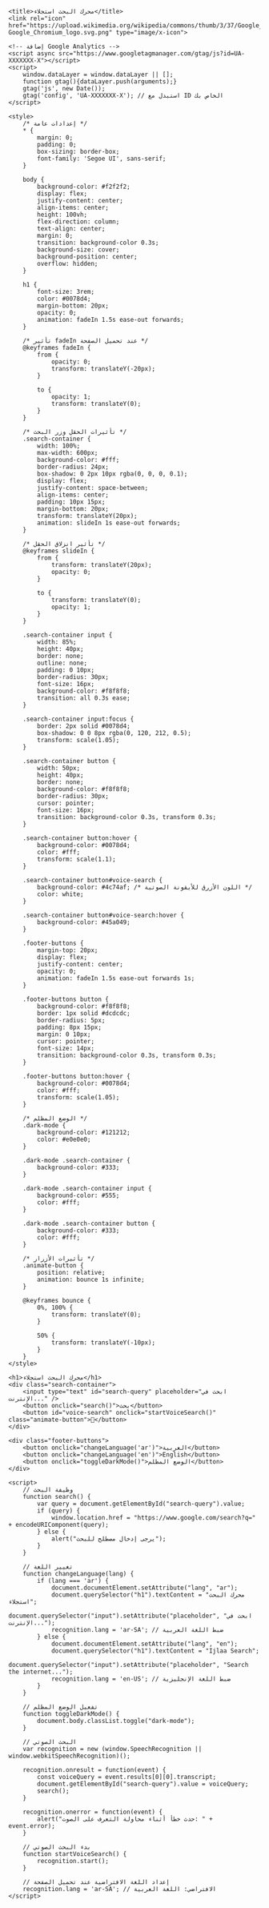 <!DOCTYPE html>
<html lang="ar">

<head>
    <meta charset="UTF-8">
    <meta name="viewport" content="width=device-width, initial-scale=1.0">
    <meta name="description" content="محرك البحث استجلاء: محرك بحث متقدم يوفر البحث عن الإنترنت مع دعم البحث الصوتي والوضع المظلم.">
    <meta name="author" content="محرك البحث استجلاء">
    <meta name="robots" content="index, follow">
    <meta property="og:title" content="محرك البحث استجلاء">
    <meta property="og:description" content="محرك البحث استجلاء - البحث في الإنترنت بسهولة مع دعم الترجمة الصوتية والوضع المظلم.">
    <meta property="og:image" content="https://upload.wikimedia.org/wikipedia/commons/thumb/3/37/Google_Chromium_logo.svg/1200px-Google_Chromium_logo.svg.png">
    <meta property="og:url" content="http://www.yoursite.com">
    
    <title>محرك البحث استجلاء</title>
    <link rel="icon" href="https://upload.wikimedia.org/wikipedia/commons/thumb/3/37/Google_Chromium_logo.svg/1200px-Google_Chromium_logo.svg.png" type="image/x-icon">
    
    <!-- إضافة Google Analytics -->
    <script async src="https://www.googletagmanager.com/gtag/js?id=UA-XXXXXXX-X"></script>
    <script>
        window.dataLayer = window.dataLayer || [];
        function gtag(){dataLayer.push(arguments);}
        gtag('js', new Date());
        gtag('config', 'UA-XXXXXXX-X'); // استبدل مع ID الخاص بك
    </script>

    <style>
        /* إعدادات عامة */
        * {
            margin: 0;
            padding: 0;
            box-sizing: border-box;
            font-family: 'Segoe UI', sans-serif;
        }

        body {
            background-color: #f2f2f2;
            display: flex;
            justify-content: center;
            align-items: center;
            height: 100vh;
            flex-direction: column;
            text-align: center;
            margin: 0;
            transition: background-color 0.3s;
            background-size: cover;
            background-position: center;
            overflow: hidden;
        }

        h1 {
            font-size: 3rem;
            color: #0078d4;
            margin-bottom: 20px;
            opacity: 0;
            animation: fadeIn 1.5s ease-out forwards;
        }

        /* تأثير fadeIn عند تحميل الصفحة */
        @keyframes fadeIn {
            from {
                opacity: 0;
                transform: translateY(-20px);
            }

            to {
                opacity: 1;
                transform: translateY(0);
            }
        }

        /* تأثيرات الحقل وزر البحث */
        .search-container {
            width: 100%;
            max-width: 600px;
            background-color: #fff;
            border-radius: 24px;
            box-shadow: 0 2px 10px rgba(0, 0, 0, 0.1);
            display: flex;
            justify-content: space-between;
            align-items: center;
            padding: 10px 15px;
            margin-bottom: 20px;
            transform: translateY(20px);
            animation: slideIn 1s ease-out forwards;
        }

        /* تأثير انزلاق الحقل */
        @keyframes slideIn {
            from {
                transform: translateY(20px);
                opacity: 0;
            }

            to {
                transform: translateY(0);
                opacity: 1;
            }
        }

        .search-container input {
            width: 85%;
            height: 40px;
            border: none;
            outline: none;
            padding: 0 10px;
            border-radius: 30px;
            font-size: 16px;
            background-color: #f8f8f8;
            transition: all 0.3s ease;
        }

        .search-container input:focus {
            border: 2px solid #0078d4;
            box-shadow: 0 0 8px rgba(0, 120, 212, 0.5);
            transform: scale(1.05);
        }

        .search-container button {
            width: 50px;
            height: 40px;
            border: none;
            background-color: #f8f8f8;
            border-radius: 30px;
            cursor: pointer;
            font-size: 16px;
            transition: background-color 0.3s, transform 0.3s;
        }

        .search-container button:hover {
            background-color: #0078d4;
            color: #fff;
            transform: scale(1.1);
        }

        .search-container button#voice-search {
            background-color: #4c74af; /* اللون الأزرق للأيقونة الصوتية */
            color: white;
        }

        .search-container button#voice-search:hover {
            background-color: #45a049;
        }

        .footer-buttons {
            margin-top: 20px;
            display: flex;
            justify-content: center;
            opacity: 0;
            animation: fadeIn 1.5s ease-out forwards 1s;
        }

        .footer-buttons button {
            background-color: #f8f8f8;
            border: 1px solid #dcdcdc;
            border-radius: 5px;
            padding: 8px 15px;
            margin: 0 10px;
            cursor: pointer;
            font-size: 14px;
            transition: background-color 0.3s, transform 0.3s;
        }

        .footer-buttons button:hover {
            background-color: #0078d4;
            color: #fff;
            transform: scale(1.05);
        }

        /* الوضع المظلم */
        .dark-mode {
            background-color: #121212;
            color: #e0e0e0;
        }

        .dark-mode .search-container {
            background-color: #333;
        }

        .dark-mode .search-container input {
            background-color: #555;
            color: #fff;
        }

        .dark-mode .search-container button {
            background-color: #333;
            color: #fff;
        }

        /* تأثيرات الأزرار */
        .animate-button {
            position: relative;
            animation: bounce 1s infinite;
        }

        @keyframes bounce {
            0%, 100% {
                transform: translateY(0);
            }

            50% {
                transform: translateY(-10px);
            }
        }
    </style>
</head>

<body>

    <h1>محرك البحث استجلاء</h1>
    <div class="search-container">
        <input type="text" id="search-query" placeholder="ابحث في الإنترنت..." />
        <button onclick="search()">بحث</button>
        <button id="voice-search" onclick="startVoiceSearch()" class="animate-button">🎤</button>
    </div>

    <div class="footer-buttons">
        <button onclick="changeLanguage('ar')">العربية</button>
        <button onclick="changeLanguage('en')">English</button>
        <button onclick="toggleDarkMode()">الوضع المظلم</button>
    </div>

    <script>
        // وظيفة البحث
        function search() {
            var query = document.getElementById("search-query").value;
            if (query) {
                window.location.href = "https://www.google.com/search?q=" + encodeURIComponent(query);
            } else {
                alert("يرجى إدخال مصطلح للبحث");
            }
        }

        // تغيير اللغة
        function changeLanguage(lang) {
            if (lang === 'ar') {
                document.documentElement.setAttribute("lang", "ar");
                document.querySelector("h1").textContent = "محرك البحث استجلاء";
                document.querySelector("input").setAttribute("placeholder", "ابحث في الإنترنت...");
                recognition.lang = 'ar-SA'; // ضبط اللغة العربية
            } else {
                document.documentElement.setAttribute("lang", "en");
                document.querySelector("h1").textContent = "Ijlaa Search";
                document.querySelector("input").setAttribute("placeholder", "Search the internet...");
                recognition.lang = 'en-US'; // ضبط اللغة الإنجليزية
            }
        }

        // تفعيل الوضع المظلم
        function toggleDarkMode() {
            document.body.classList.toggle("dark-mode");
        }

        // البحث الصوتي
        var recognition = new (window.SpeechRecognition || window.webkitSpeechRecognition)();

        recognition.onresult = function(event) {
            const voiceQuery = event.results[0][0].transcript;
            document.getElementById("search-query").value = voiceQuery;
            search();
        }

        recognition.onerror = function(event) {
            alert("حدث خطأ أثناء محاولة التعرف على الصوت: " + event.error);
        }

        // بدء البحث الصوتي
        function startVoiceSearch() {
            recognition.start();
        }

        // إعداد اللغة الافتراضية عند تحميل الصفحة
        recognition.lang = 'ar-SA'; // الافتراضي: اللغة العربية
    </script>
</body>

</html>
